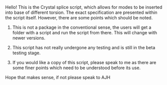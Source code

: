 Hello!
This is the Crystal splice script, which allows for modes to be inserted into
base of different torsion. The exact specification are presented within the
script itself. However, there are some points which should be noted.

1. This is not a package in the conventional sense, the users will get a
folder with a script and run the script from there. This will change with
newer versions.

2. This script has not really undergone any testing and is still in the beta
testing stage.

3.  If you would like a copy of this script, please speak to me as there are
some finer points which need to be understood before its use.

Hope that makes sense, if not please speak to AJH